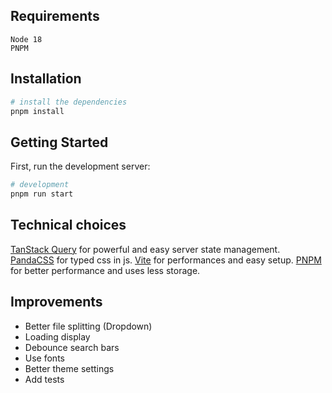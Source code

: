 ## Requirements

```
Node 18
PNPM
```

## Installation

```bash
# install the dependencies
pnpm install
```

## Getting Started

First, run the development server:

```bash
# development
pnpm run start
```

## Technical choices

[TanStack Query](https://tanstack.com/query/latest) for powerful and easy server state management.
[PandaCSS](https://panda-css.com/) for typed css in js.
[Vite](https://vitejs.dev/) for performances and easy setup.
[PNPM](https://pnpm.io/fr/) for better performance and uses less storage.

## Improvements

- Better file splitting (Dropdown)
- Loading display
- Debounce search bars
- Use fonts
- Better theme settings
- Add tests
